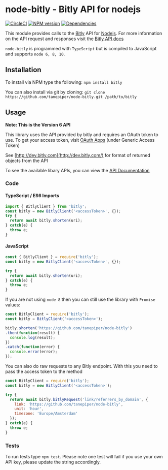 # node-bitly - Bitly API for nodejs

[![CircleCI](https://circleci.com/gh/tanepiper/node-bitly.svg?style=svg)](https://circleci.com/gh/tanepiper/node-bitly) [![NPM version](https://badge.fury.io/js/bitly.png)](http://badge.fury.io/js/bitly) [![Dependencies](https://david-dm.org/tanepiper/node-bitly.svg)](https://david-dm.org/tanepiper/node-bitly)

This module provides calls to the [Bitly](http://bitly.com) API for [Nodejs](http://nodejs.org).
For more information on the API request and responses visit the [Bitly API docs](http://dev.bitly.com/api.html)

`node-bitly` is programmed with `TypeScript` but is compiled to JavaScript and supports `node 6, 8, 10`.

## Installation

To install via NPM type the following: `npm install bitly`

You can also install via git by cloning: `git clone https://github.com/tanepiper/node-bitly.git /path/to/bitly`

## Usage

**Note: This is the Version 6 API**

This library uses the API provided by bitly and requires an OAuth token to use.
To get your access token, visit [OAuth Apps](https://bitly.com/a/oauth_apps) (under Generic Access Token)

See [http://dev.bitly.com](http://dev.bitly.com/) for format of returned objects from the API

To see the available libary APIs, you can view the [API Documentation](docs/api.md)

### Code
#### TypeScript / ES6 Imports
```js
import { BitlyClient } from 'bitly';
const bitly = new BitlyClient('<accessToken>', {});
try {
  return await bitly.shorten(uri);
} catch(e) {
  throw e;
}
```
#### JavaScript
```js
const { BitlyClient } = require('bitly');
const bitly = new BitlyClient('<accessToken>', {});

try {
  return await bitly.shorten(uri);
} catch(e) {
  throw e;
}
```

If you are not using `node 8` then you can still use the library with `Promise` values:

```js
const BitlyClient = require('bitly');
const bitly = BitlyClient('<accessToken>');

bitly.shorten('https://github.com/tanepiper/node-bitly')
.then(function(result) {
  console.log(result);
})
.catch(function(error) {
  console.error(error);
});
```

You can also do raw requests to any Bitly endpoint.  With this you need to pass the access
token to the method

```js
const BitlyClient = require('bitly');
const bitly = new BitlyClient('<accessToken>');

try {
  return await bitly.bitlyRequest('link/referrers_by_domain', {
    link: 'https://github.com/tanepiper/node-bitly',
    unit: 'hour',
    timezone: 'Europe/Amsterdam'
  });
} catch(e) {
  throw e;
}
```

### Tests

To run tests type `npm test`.  Please note one test will fail if you use your own API key, please update the string accordingly.
